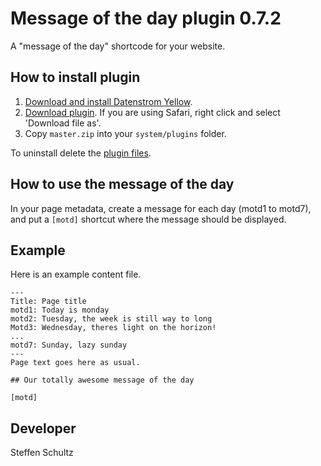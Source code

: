 Message of the day plugin 0.7.2
===============================
A "message of the day" shortcode for your website. 

## How to install plugin

1. [Download and install Datenstrom Yellow](https://github.com/datenstrom/yellow/).
2. [Download plugin](https://github.com/schulle4u/yellow-plugin-motd/archive/master.zip). If you are using Safari, right click and select 'Download file as'.
3. Copy `master.zip` into your `system/plugins` folder.

To uninstall delete the [plugin files](update.ini).

## How to use the message of the day

In your page metadata, create a message for each day (motd1 to motd7), and put a `[motd]` shortcut where the message should be displayed. 

## Example

Here is an example content file. 

````
---
Title: Page title
motd1: Today is monday
motd2: Tuesday, the week is still way to long
Motd3: Wednesday, theres light on the horizon!
...
motd7: Sunday, lazy sunday
---
Page text goes here as usual. 

## Our totally awesome message of the day

[motd]

````

## Developer
Steffen Schultz
